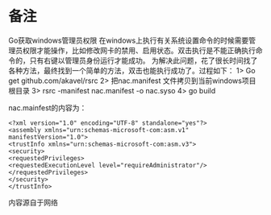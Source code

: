 备注
===
Go获取windows管理员权限
在windows上执行有关系统设置命令的时候需要管理员权限才能操作，比如修改网卡的禁用、启用状态。双击执行是不能正确执行命令的，只有右键以管理员身份运行才能成功。
为解决此问题，花了很长时间找了各种方法，最终找到一个简单的方法，双击也能执行成功了。过程如下：
1> Go get github.com/akavel/rsrc
2> 把nac.manifest 文件拷贝到当前windows项目根目录
3> rsrc -manifest nac.manifest -o nac.syso
4> go build

nac.mainfest的内容为：
```
<?xml version="1.0" encoding="UTF-8" standalone="yes"?>
<assembly xmlns="urn:schemas-microsoft-com:asm.v1" manifestVersion="1.0">
<trustInfo xmlns="urn:schemas-microsoft-com:asm.v3">
<security>
<requestedPrivileges>
<requestedExecutionLevel level="requireAdministrator"/>
</requestedPrivileges>
</security>
</trustInfo>
```

内容源自于网络